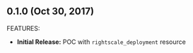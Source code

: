 ## 0.1.0 (Oct 30, 2017)

FEATURES:

* **Initial Release:** POC with `rightscale_deployment` resource
